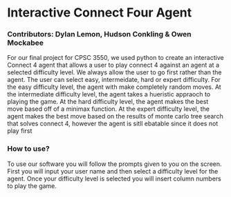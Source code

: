# Interactive Connect Four Agent
### Contributors: Dylan Lemon, Hudson Conkling & Owen Mockabee
For our final project for CPSC 3550, we used python to create an interactive Connect 4 agent that allows a user to play connect 4 against an agent at a selected difficulty level.  We always allow the user to go first rather than the agent.  The user can select easy, intermeidate, hard or expert difficulty.  For the easy difficulty level, the agent with make completely random moves.  At the intermediate difficulty level, the agent takes a hueristic appraoch to playing the game.  At the hard difficulty level, the agent makes the best move based off of a minimax function.  At the expert difficulty level, the agent makes the best move based on the results of monte carlo tree search that solves connect 4, however the agent is sitll ebatable since it does not play first
### How to use?
To use our software you will follow the prompts given to you on the screen.  First you will input your user name and then select a difficulty level for the agent.  Once your difficulty level is selected you will insert column numbers to play the game. 


